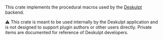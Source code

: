 This crate implements the procedural macros used by the [Deskulpt](https://csci-shu-410-se-project.github.io/) backend.

⚠️ This crate is meant to be used internally by the Deskulpt application and is not designed to support plugin authors or other users directly. Private items are documented for reference of Deskulpt developers.
